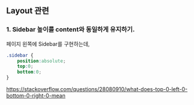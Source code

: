 ## Layout 관련 

### 1. Sidebar 높이를 content와 동일하게 유지하기.

페이지 왼쪽에 Sidebar를 구현하는데, 

```css
.sidebar {
	position:absolute;
	top:0;
	bottom:0;
}
```



https://stackoverflow.com/questions/28080910/what-does-top-0-left-0-bottom-0-right-0-mean